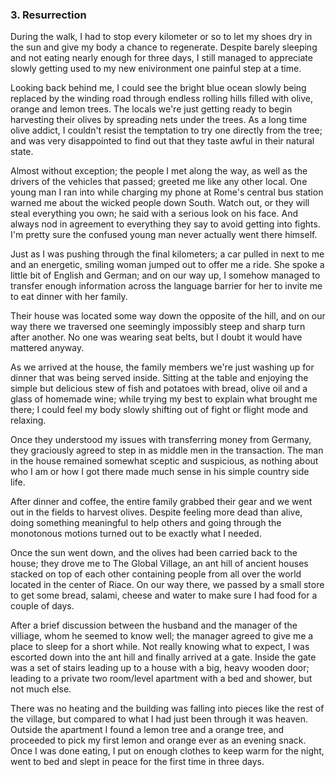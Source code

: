 ### 3. Resurrection
During the walk, I had to stop every kilometer or so to let my shoes dry in the sun and give my body a chance to regenerate. Despite barely sleeping and not eating nearly enough for three days, I still managed to appreciate slowly getting used to my new enivironment one painful step at a time.

Looking back behind me, I could see the bright blue ocean slowly being replaced by the winding road through endless rolling hills filled with olive, orange and lemon trees. The locals we're just getting ready to begin harvesting their olives by spreading nets under the trees. As a long time olive addict, I couldn't resist the temptation to try one directly from the tree; and was very disappointed to find out that they taste awful in their natural state.

Almost without exception; the people I met along the way, as well as the drivers of the vehicles that passed; greeted me like any other local. One young man I ran into while charging my phone at Rome's central bus station warned me about the wicked people down South. Watch out, or they will steal everything you own; he said with a serious look on his face. And always nod in agreement to everything they say to avoid getting into fights. I'm pretty sure the confused young man never actually went there himself.

Just as I was pushing through the final kilometers; a car pulled in next to me and an energetic, smiling woman jumped out to offer me a ride. She spoke a little bit of English and German; and on our way up, I somehow managed to transfer enough information across the language barrier for her to invite me to eat dinner with her family.

Their house was located some way down the opposite of the hill, and on our way there we traversed one seemingly impossibly steep and sharp turn after another. No one was wearing seat belts, but I doubt it would have mattered anyway.

As we arrived at the house, the family members we're just washing up for dinner that was being served inside. Sitting at the table and enjoying the simple but delicious stew of fish and potatoes with bread, olive oil and a glass of homemade wine; while trying my best to explain what brought me there; I could feel my body slowly shifting out of fight or flight mode and relaxing.

Once they understood my issues with transferring money from Germany, they graciously agreed to step in as middle men in the transaction. The man in the house remained somewhat sceptic and suspicious, as nothing about who I am or how I got there made much sense in his simple country side life.

After dinner and coffee, the entire family grabbed their gear and we went out in the fields to harvest olives. Despite feeling more dead than alive, doing something meaningful to help others and going through the monotonous motions turned out to be exactly what I needed.

Once the sun went down, and the olives had been carried back to the house; they drove me to The Global Village, an ant hill of ancient houses stacked on top of each other containing people from all over the world located in the center of Riace. On our way there, we passed by a small store to get some bread, salami, cheese and water to make sure I had food for a couple of days.

After a brief discussion between the husband and the manager of the villiage, whom he seemed to know well; the manager agreed to give me a place to sleep for a short while. Not really knowing what to expect, I was escorted down into the ant hill and finally arrived at a gate. Inside the gate was a set of stairs leading up to a house with a big, heavy wooden door; leading to a private two room/level apartment with a bed and shower, but not much else.

There was no heating and the building was falling into pieces like the rest of the village, but compared to what I had just been through it was heaven. Outside the apartment I found a lemon tree and a orange tree, and proceeded to pick my first lemon and orange ever as an evening snack. Once I was done eating, I put on enough clothes to keep warm for the night, went to bed and slept in peace for the first time in three days.

